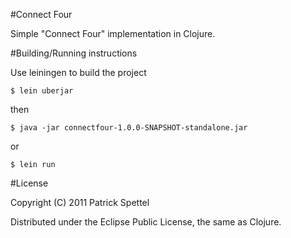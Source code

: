 #Connect Four

Simple "Connect Four" implementation in Clojure.

#Building/Running instructions

Use leiningen to build the project

    $ lein uberjar

then

    $ java -jar connectfour-1.0.0-SNAPSHOT-standalone.jar

or

    $ lein run

#License

Copyright (C) 2011 Patrick Spettel

Distributed under the Eclipse Public License, the same as Clojure.

